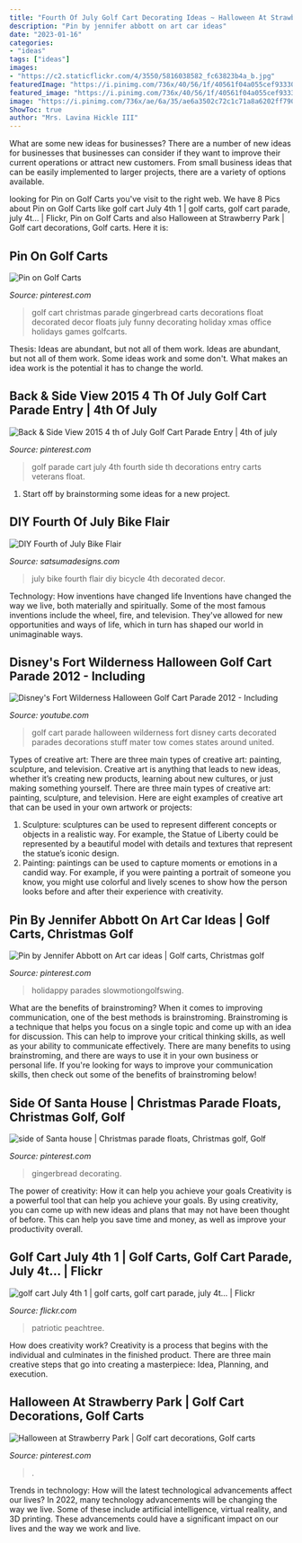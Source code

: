 ```yaml
---
title: "Fourth Of July Golf Cart Decorating Ideas ~ Halloween At Strawberry Park"
description: "Pin by jennifer abbott on art car ideas"
date: "2023-01-16"
categories:
- "ideas"
tags: ["ideas"]
images:
- "https://c2.staticflickr.com/4/3550/5816038582_fc63823b4a_b.jpg"
featuredImage: "https://i.pinimg.com/736x/40/56/1f/40561f04a055cef933309c56a03e1646.jpg"
featured_image: "https://i.pinimg.com/736x/40/56/1f/40561f04a055cef933309c56a03e1646.jpg"
image: "https://i.pinimg.com/736x/ae/6a/35/ae6a3502c72c1c71a8a6202ff79032e2.jpg"
ShowToc: true
author: "Mrs. Lavina Hickle III"
---
```



What are some new ideas for businesses?
There are a number of new ideas for businesses that businesses can consider if they want to improve their current operations or attract new customers. From small business ideas that can be easily implemented to larger projects, there are a variety of options available.

	

		
looking for Pin on Golf Carts you've visit to the right web. We have 8 Pics about Pin on Golf Carts like golf cart July 4th 1 | golf carts, golf cart parade, july 4t… | Flickr, Pin on Golf Carts and also Halloween at Strawberry Park | Golf cart decorations, Golf carts. Here it is:
		
    
## Pin On Golf Carts

<img loading=lazy src="https://i.pinimg.com/originals/74/81/fb/7481fb18639c3a264b8bc814c2302b80.jpg" onerror="this.onerror=null;this.src='https://tse4.mm.bing.net/th?id=OIP.CChi64Wb_Rra54sFDgpqdQHaHK&amp;pid=15.1';" alt="Pin on Golf Carts">

_Source: pinterest.com_

>golf cart christmas parade gingerbread carts decorations float decorated decor floats july funny decorating holiday xmas office holidays games golfcarts. 

	

Thesis: Ideas are abundant, but not all of them work.
Ideas are abundant, but not all of them work. Some ideas work and some don't. What makes an idea work is the potential it has to change the world.

    
## Back &amp; Side View 2015 4 Th Of July Golf Cart Parade Entry | 4th Of July

<img loading=lazy src="https://i.pinimg.com/originals/d5/f8/74/d5f874d9f1aaacf02e3e3f849bd13ba5.jpg" onerror="this.onerror=null;this.src='https://tse1.mm.bing.net/th?id=OIP.lAOpNJ_MMJgJMQQxaR0qGQHaJ4&amp;pid=15.1';" alt="Back &amp; Side View 2015 4 th of July Golf Cart Parade Entry | 4th of july">

_Source: pinterest.com_

>golf parade cart july 4th fourth side th decorations entry carts veterans float. 

	

1. Start off by brainstorming some ideas for a new project.

    
## DIY Fourth Of July Bike Flair

<img loading=lazy src="https://cdn.shopify.com/s/files/1/0791/9807/files/diy_fourth_of_july_bike_flair_3.jpg?v=1498935165" onerror="this.onerror=null;this.src='https://tse3.mm.bing.net/th?id=OIP.7EPnyIbWaaN1lE5JCU9M3AHaLD&amp;pid=15.1';" alt="DIY Fourth of July Bike Flair">

_Source: satsumadesigns.com_

>july bike fourth flair diy bicycle 4th decorated decor. 

	

Technology: How inventions have changed life
Inventions have changed the way we live, both materially and spiritually. Some of the most famous inventions include the wheel, fire, and television. They've allowed for new opportunities and ways of life, which in turn has shaped our world in unimaginable ways.

    
## Disney&#039;s Fort Wilderness Halloween Golf Cart Parade 2012 - Including

<img loading=lazy src="https://i.ytimg.com/vi/l9SkOLJPiPs/maxresdefault.jpg" onerror="this.onerror=null;this.src='https://tse4.mm.bing.net/th?id=OIP.4qiw4f73MXiAuEVebCYrTwHaEK&amp;pid=15.1';" alt="Disney&#039;s Fort Wilderness Halloween Golf Cart Parade 2012 - Including">

_Source: youtube.com_

>golf cart parade halloween wilderness fort disney carts decorated parades decorations stuff mater tow comes states around united. 

	

Types of creative art: There are three main types of creative art: painting, sculpture, and television.
Creative art is anything that leads to new ideas, whether it’s creating new products, learning about new cultures, or just making something yourself. There are three main types of creative art: painting, sculpture, and television. Here are eight examples of creative art that can be used in your own artwork or projects: 
1. Sculpture: sculptures can be used to represent different concepts or objects in a realistic way. For example, the Statue of Liberty could be represented by a beautiful model with details and textures that represent the statue’s iconic design. 
2. Painting: paintings can be used to capture moments or emotions in a candid way. For example, if you were painting a portrait of someone you know, you might use colorful and lively scenes to show how the person looks before and after their experience with creativity. 

    
## Pin By Jennifer Abbott On Art Car Ideas | Golf Carts, Christmas Golf

<img loading=lazy src="https://i.pinimg.com/originals/07/ef/a1/07efa1a6a598d35338ebd59eabb038ac.jpg" onerror="this.onerror=null;this.src='https://tse1.mm.bing.net/th?id=OIP.jEe74AOYvWWQl3mzGt7tWgHaI5&amp;pid=15.1';" alt="Pin by Jennifer Abbott on Art car ideas | Golf carts, Christmas golf">

_Source: pinterest.com_

>holidappy parades slowmotiongolfswing. 

	

What are the benefits of brainstroming?
When it comes to improving communication, one of the best methods is brainstroming. Brainstroming is a technique that helps you focus on a single topic and come up with an idea for discussion. This can help to improve your critical thinking skills, as well as your ability to communicate effectively. There are many benefits to using brainstroming, and there are ways to use it in your own business or personal life. If you're looking for ways to improve your communication skills, then check out some of the benefits of brainstroming below!

    
## Side Of Santa House | Christmas Parade Floats, Christmas Golf, Golf

<img loading=lazy src="https://i.pinimg.com/736x/ae/6a/35/ae6a3502c72c1c71a8a6202ff79032e2.jpg" onerror="this.onerror=null;this.src='https://tse4.mm.bing.net/th?id=OIP.PTygk0-3bD2WHk5GMekMjAHaNd&amp;pid=15.1';" alt="side of Santa house | Christmas parade floats, Christmas golf, Golf">

_Source: pinterest.com_

>gingerbread decorating. 

	

The power of creativity: How it can help you achieve your goals
Creativity is a powerful tool that can help you achieve your goals. By using creativity, you can come up with new ideas and plans that may not have been thought of before. This can help you save time and money, as well as improve your productivity overall.

    
## Golf Cart July 4th 1 | Golf Carts, Golf Cart Parade, July 4t… | Flickr

<img loading=lazy src="https://c2.staticflickr.com/4/3550/5816038582_fc63823b4a_b.jpg" onerror="this.onerror=null;this.src='https://tse2.mm.bing.net/th?id=OIP._ZBppR_Y-9HJAqV3vsbKIAHaE6&amp;pid=15.1';" alt="golf cart July 4th 1 | golf carts, golf cart parade, july 4t… | Flickr">

_Source: flickr.com_

>patriotic peachtree. 

	

How does creativity work?
Creativity is a process that begins with the individual and culminates in the finished product. There are three main creative steps that go into creating a masterpiece: Idea, Planning, and execution.

    
## Halloween At Strawberry Park | Golf Cart Decorations, Golf Carts

<img loading=lazy src="https://i.pinimg.com/736x/40/56/1f/40561f04a055cef933309c56a03e1646.jpg" onerror="this.onerror=null;this.src='https://tse1.mm.bing.net/th?id=OIP.zQXdd-jCor1wAoLTagytoAHaJ3&amp;pid=15.1';" alt="Halloween at Strawberry Park | Golf cart decorations, Golf carts">

_Source: pinterest.com_

>. 

	

Trends in technology: How will the latest technological advancements affect our lives?
In 2022, many technology advancements will be changing the way we live. Some of these include artificial intelligence, virtual reality, and 3D printing. These advancements could have a significant impact on our lives and the way we work and live.

